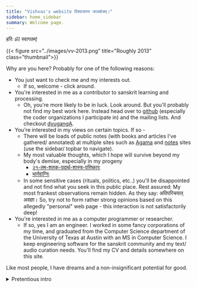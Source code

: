 ```yaml
---
title: "Vishvas's website विश्वासस्य जालक्षेत्रम्।"
sidebar: home_sidebar
summary: Welcome page.
---
```


हरिः ॐ! स्वागतम्!

{{< figure src="../images/vv-2013.png" title="Roughly 2013" class="thumbnail">}}

Why are you here? Probably for one of the following reasons:

- You just want to check me and my interests out.
  - If so, welcome - click around.
- You're interested in me as a contributor to sanskrit learning and processing.
  - Oh, you're more likely to be in luck. Look around. But you'll probably not find my best work here. Instead head over to [github](https://github.com/vvasuki) (especially the coder organizations I participate in) and the mailing lists. And checkout [dyugangA](https://sanskrit.github.io/groups/dyuganga/).
- You're interested in my views on certain topics. If so -
  - There will be loads of public notes (with books and articles I've gathered/ annotated) at multiple sites such as [Agama](AgamaH/) and [notes](notes/) sites (use the sidebar/ topbar to navigate).
  - My most valuable thoughts, which I hope will survive beyond my body's demise, especially in my progeny 
    - [२१-तम-शतक-पदार्थ-शास्त्र-परिष्कारः](/AgamaH/AryaH/hinduism/branches/nyAya-vaisheShike/21ce-padArtha-shAstra-pariShkAraH/)
    - [भार्गवाग्निः](/kAvyam/laxyam/padyam/vishvAsaH/saMyamaH/bhArgava-mantraH)
  - In some sensitive cases (rituals, politics, etc..) you'll be disappointed and not find what you seek in this public place. Rest assured: My most frankest observations remain hidden. As they say: अतिपरिचयात् अवज्ञा। So, try not to form rather strong opinions based on this allegedly "personal" web page - this interaction is not satisfactorily deep!
- You're interested in me as a computer programmer or researcher.
  - If so, yes I am an engineer. I worked in some fancy corporations of my time, and graduated from the Computer Science department of the University of Texas at Austin with an MS in Computer Science. I keep engineering software for the sanskrit community and my text/ audio curation needs. You'll find my CV and details somewhere on this site.

Like most people, I have dreams and a non-insignificant potential for good. 

<details><summary>Pretentious intro</summary>

A pretentious intro I wrote for myself in the third person for some lecture:

Vishvāsa, son of Vāsuki, is a practicing Hindu, a lover of both hard rationality and tender aesthetic sensitivity. He is content following the three life-values (puruṣartha-s), cognizant of his gratitude towards the deva-s, sages, his ancestors, society and nature at large. He spends much of his free time learning, propagating and adding to saṃskṛta shāstra-s and kāvya-s. He also follows and occassionally debates on a wide variety of issues affecting the Hindu ethos and humanity in general. He speaks Saṃskṛtam, Kannaḍa, Hindī, Hebbār Tamiḷ and English - in roughly that order of preference. Originally from southern Karnāṭaka, his body is borne by the ??? area. He was a professional computer programmer, and has sampled academic research - and occasionally utilizes those skills for his projects. Other interests include snowboarding, music, films, hiking, web surfing etc.. He organizes some of his thoughts at [vishvAsa.github.io](http://vishvAsa.github.io) and welcomes comments and criticism.
</details>
